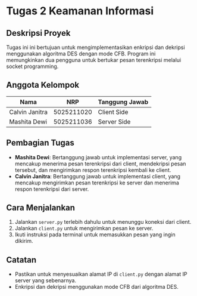 # Tugas 2 Keamanan Informasi

## Deskripsi Proyek
Tugas ini ini bertujuan untuk mengimplementasikan enkripsi dan dekripsi menggunakan algoritma DES dengan mode CFB. Program ini memungkinkan dua pengguna untuk bertukar pesan terenkripsi melalui socket programming.

## Anggota Kelompok

| Nama                | NRP          | Tanggung Jawab   |
|---------------------|--------------|------------------|
| Calvin Janitra      | 5025211020   | Client Side      |
| Mashita Dewi        | 5025211036   | Server Side      |

## Pembagian Tugas
- **Mashita Dewi**: Bertanggung jawab untuk implementasi server, yang mencakup menerima pesan terenkripsi dari client, mendekripsi pesan tersebut, dan mengirimkan respon terenkripsi kembali ke client.
- **Calvin Janitra**: Bertanggung jawab untuk implementasi client, yang mencakup mengirimkan pesan terenkripsi ke server dan menerima respon terenkripsi dari server.

## Cara Menjalankan
1. Jalankan `server.py` terlebih dahulu untuk menunggu koneksi dari client.
2. Jalankan `client.py` untuk mengirimkan pesan ke server.
3. Ikuti instruksi pada terminal untuk memasukkan pesan yang ingin dikirim.

## Catatan
- Pastikan untuk menyesuaikan alamat IP di `client.py` dengan alamat IP server yang sebenarnya.
- Enkripsi dan dekripsi menggunakan mode CFB dari algoritma DES.
